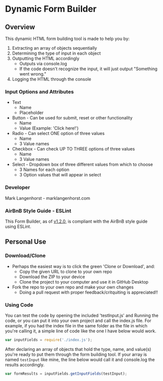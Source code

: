 # Dynamic Form Builder

## Overview
This dynamic HTML form building tool is made to help you by:
1. Extracting an array of objects sequentially
2. Determining the type of input in each object
3. Outputting the HTML accordingly
   * Outputs via console.log
   * If the code doesn't recognize the input, it will just output "Something went wrong."
4. Logging the HTML through the console

### Input Options and Attributes
* Text
   * Name
   * Placeholder
* Button - Can be used for submit, reset or other functionality
   * Name
   * Value (Example: 'Click here!')
* Radio - Can select ONE option of three values
   * Name
   * 3 Value names
* Checkbox - Can check UP TO THREE options of three values
   * Name
   * 3 Value names
* Select - Dropdown box of three different values from which to choose
   * 3 Names for each option
   * 3 Option values that will appear in select 

### Developer
Mark Langenhorst - marklangenhorst.com

### AirBnB Style Guide - ESLint
This Form Builder, as of [v1.2.0,](https://github.com/MWLangenhorst88/LangenhorstMark_DWA/releases/tag/v1.2.0) is compliant with the AirBnB style guide using ESLint.

## Personal Use

### Download/Clone
* Perhaps the easiest way is to click the green 'Clone or Download', and:
   * Copy the given URL to clone to your own repo
   * Download the ZIP to your device
   * Clone the project to your computer and use it in GitHub Desktop
* Fork the repo to your own repo and make your own changes
   * Doing a pull request with proper feedback/critquiting is appreciated!!

### Using Code
You can test the code by opening the included 'testInput.js' and Running the code, or you can put it into your own project and call the index.js file. For example, if you had the index file in the same folder as the file in which you're calling it, a simple line of code like the one I have below would work.
```javascript
var inputFields = require('./index.js');
```

After declaring an array of objects that hold the type, name, and value(s) you're ready to put them through the form building tool. If your array is named ```testInput``` like mine, the line below would call it and console.log the results accordingly.
```javascript
var formResults = inputFields.getInputFields(testInput);
```
